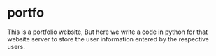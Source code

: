 # portfo
This is a portfolio website, But here we write a code in python for that website server to store the user information entered by the respective users.

